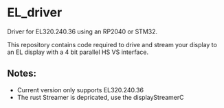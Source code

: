 # EL_driver
Driver for EL320.240.36 using an RP2040 or STM32.

This repository contains code required to drive and stream your display to an EL display with a 4 bit parallel HS VS interface.

## Notes:
* Current version only supports EL320.240.36
* The rust Streamer is depricated, use the displayStreamerC
